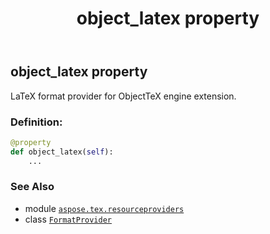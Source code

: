 ﻿---
title: object_latex property
second_title: Aspose.TeX for Python via .NET API References
description: 
type: docs
weight: 30
url: /python-net/aspose.tex.resourceproviders/formatprovider/object_latex/
is_root: false
---

## object_latex property


LaTeX format provider for ObjectTeX engine extension.
### Definition:
```python
@property
def object_latex(self):
    ...
```

### See Also
* module [`aspose.tex.resourceproviders`](../../)
* class [`FormatProvider`](/tex/python-net/aspose.tex.resourceproviders/formatprovider)
